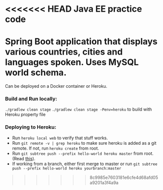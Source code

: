 <<<<<<< HEAD
Java EE practice code
=======
# Spring Boot application that displays various countries, cities and languages spoken. Uses MySQL world schema.
Can be deployed on a Docker container or Heroku.

### Build and Run locally:
`./gradlew clean stage`
`./gradlew clean stage -Penv=heroku` to build with Heroku property file

### Deploying to Heroku:
   * Run `heroku local web` to verify that stuff works.
   * Run `git remote -v | grep heroku` to make sure heroku is added as a git remote.
     If not, run `heroku create` from root.
   * Run `git subtree push --prefix hello-world heroku master` from root.
     (Read [this](http://brettdewoody.com/deploying-a-heroku-app-from-a-subdirectory/)).
   * If working from a branch, either first merge to master or run `git subtree push --prefix hello-world heroku yourbranch:master`

>>>>>>> 8c9985e7603181e6cfe4d68afd05a9201a3f4a9a
